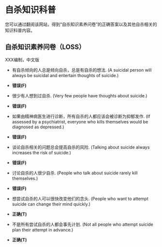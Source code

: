# 自杀知识科普

您可以通过翻阅该网站，得到“自杀知识素养问卷”的正确答案以及其他自杀相关的知识科普内容。


## 自杀知识素养问卷（LOSS）

XXX编制，中文版

- 有自杀倾向的人总是倾向自杀，总是有自杀的想法. (A suicidal person will always be suicidal and entertain thoughts of suicide.)
- **错误(F)**

- 很少有人想到过自杀. (Very few people have thoughts about suicide.)
- **错误(F)**

- 如果由精神病医生进行诊断，所有自杀的人都应该会被诊断为抑郁发作. (If assessed by a psychiatrist, everyone who kills themselves would be diagnosed as depressed.)
- **错误(F)**

- 谈论自杀相关的问题总会提高自杀的风险.  (Talking about suicide always increases the risk of suicide.)
- **错误(F)**

- 讨论自杀的人很少自杀.  (People who talk about suicide rarely kill themselves.)
- **错误(F)**

- 想尝试自杀的人可以很快改变他们的念头. (People who want to attempt suicide can change their mind quickly.)
- **正确(T)**

- 不是所有尝试自杀的人都会事先计划. (Not all people who attempt suicide plan their attempt in advance.)
- **正确(T)**

